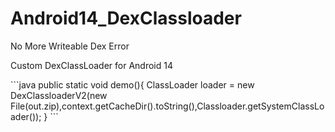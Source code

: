 # Android14_DexClassloader
No More Writeable Dex Error
<p>
Custom DexClassLoader for Android 14
  </p>
```java
public static void demo(){
ClassLoader loader = new DexClassloaderV2(new File(out.zip),context.getCacheDir().toString(),Classloader.getSystemClassLoader());
}
```
